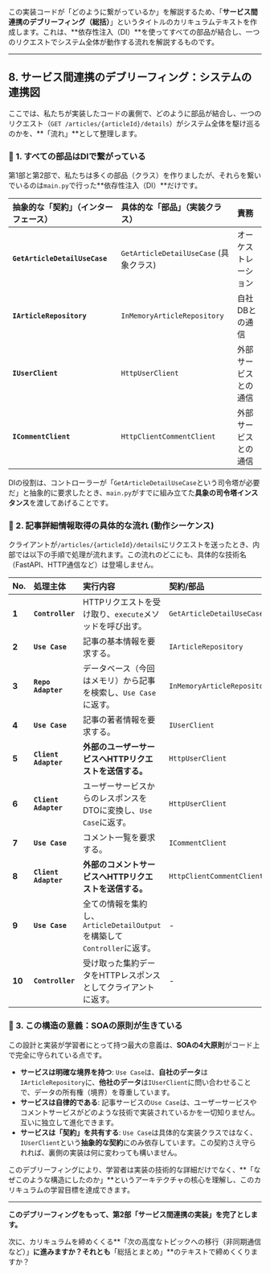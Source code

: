 この実装コードが「どのように繋がっているか」を解説するため、「**サービス間連携のデブリーフィング（総括）**」というタイトルのカリキュラムテキストを作成します。これは、**依存性注入（DI）**を使ってすべての部品が結合し、一つのリクエストでシステム全体が動作する流れを解説するものです。

---

## 8. サービス間連携のデブリーフィング：システムの連携図

ここでは、私たちが実装したコードの裏側で、どのように部品が結合し、一つのリクエスト（`GET /articles/{articleId}/details`）がシステム全体を駆け巡るのかを、**「流れ」**として整理します。

### 👏 1. すべての部品はDIで繋がっている

第1部と第2部で、私たちは多くの部品（クラス）を作りましたが、それらを繋いでいるのは`main.py`で行った**依存性注入（DI）**だけです。

| 抽象的な「契約」（インターフェース） | 具体的な「部品」（実装クラス） | 責務 |
| :--- | :--- | :--- |
| **`GetArticleDetailUseCase`** | `GetArticleDetailUseCase` (具象クラス) | オーケストレーション |
| **`IArticleRepository`** | `InMemoryArticleRepository` | 自社DBとの通信 |
| **`IUserClient`** | `HttpUserClient` | 外部サービスとの通信 |
| **`ICommentClient`** | `HttpClientCommentClient` | 外部サービスとの通信 |

DIの役割は、コントローラーが「`GetArticleDetailUseCase`という司令塔が必要だ」と抽象的に要求したとき、`main.py`がすでに組み立てた**具象の司令塔インスタンス**を渡してあげることです。

### 👏 2. 記事詳細情報取得の具体的な流れ (動作シーケンス)

クライアントが`/articles/{articleId}/details`にリクエストを送ったとき、内部では以下の手順で処理が流れます。この流れのどこにも、具体的な技術名（FastAPI、HTTP通信など）は登場しません。

| No. | 処理主体 | 実行内容 | 契約/部品 |
| :--- | :--- | :--- | :--- |
| **1** | **`Controller`** | HTTPリクエストを受け取り、`execute`メソッドを呼び出す。 | `GetArticleDetailUseCase` |
| **2** | **`Use Case`** | 記事の基本情報を要求する。 | `IArticleRepository` |
| **3** | **`Repo Adapter`** | データベース（今回はメモリ）から記事を検索し、`Use Case`に返す。 | `InMemoryArticleRepository` |
| **4** | **`Use Case`** | 記事の著者情報を要求する。 | `IUserClient` |
| **5** | **`Client Adapter`** | **外部のユーザーサービスへHTTPリクエストを送信する。** | `HttpUserClient` |
| **6** | **`Client Adapter`** | ユーザーサービスからのレスポンスをDTOに変換し、`Use Case`に返す。 | `HttpUserClient` |
| **7** | **`Use Case`** | コメント一覧を要求する。 | `ICommentClient` |
| **8** | **`Client Adapter`** | **外部のコメントサービスへHTTPリクエストを送信する。** | `HttpClientCommentClient` |
| **9** | **`Use Case`** | 全ての情報を集約し、`ArticleDetailOutput`を構築して`Controller`に返す。 | - |
| **10** | **`Controller`** | 受け取った集約データをHTTPレスポンスとしてクライアントに返す。 | - |



### 👏 3. この構造の意義：SOAの原則が生きている

この設計と実装が学習者にとって持つ最大の意義は、**SOAの4大原則**がコード上で完全に守られている点です。

* **サービスは明確な境界を持つ**: `Use Case`は、**自社のデータ**は`IArticleRepository`に、**他社のデータ**は`IUserClient`に問い合わせることで、データの所有権（境界）を尊重しています。
* **サービスは自律的である**: 記事サービスの`Use Case`は、ユーザーサービスやコメントサービスがどのような技術で実装されているかを一切知りません。互いに独立して進化できます。
* **サービスは「契約」を共有する**: `Use Case`は具体的な実装クラスではなく、`IUserClient`という**抽象的な契約**にのみ依存しています。この契約さえ守られれば、裏側の実装は何に変わっても構いません。

このデブリーフィングにより、学習者は実装の技術的な詳細だけでなく、**「なぜこのような構造にしたのか」**というアーキテクチャの核心を理解し、このカリキュラムの学習目標を達成できます。

---

**このデブリーフィングをもって、第2部「サービス間連携の実装」を完了とします。**

次に、カリキュラムを締めくくる**「次の高度なトピックへの移行（非同期通信など）」**に進みますか？それとも**「総括とまとめ」**のテキストで締めくくりますか？